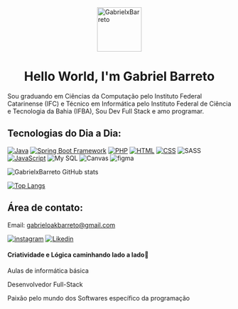 
<div style="display:flex; align-items:center;justify-content:center">
    <img  width="100"src="https://th.bing.com/th/id/R.515a8da287ae3d77dfbf851515c63734?rik=c6m%2f0feJW4BlJw&riu=http%3a%2f%2f31.media.tumblr.com%2f515a8da287ae3d77dfbf851515c63734%2ftumblr_mj456hDoES1rgpyeqo1_500.gif&ehk=9H7WP2vjGYSHPtTWm068moQ%2f18aDUGbUWG6Z%2bnhw6S0%3d&risl=&pid=ImgRaw&r=0" alt="GabrielxBarreto" srcset="">

    
</div>
<h1 style="text-align:center;">Hello World, I'm Gabriel Barreto</h1>
<p>Sou graduando em Ciências da Computação pelo Instituto Federal Catarinense (IFC) e Técnico em Informática pelo Instituto Federal de Ciência e Tecnologia da Bahia (IFBA), Sou Dev Full Stack e amo programar.</p>

## Tecnologias do Dia a Dia:
[![Java](https://img.shields.io/badge/Java-ED8B00?style=for-the-badge&logo=openjdk&logoColor=white)]([https://#](https://github.com/GabrielxBarreto/Java))
[![Spring Boot Framework](https://img.shields.io/badge/Spring-6DB33F?style=for-the-badge&logo=spring&logoColor=white)](https://#)
[![PHP](https://img.shields.io/badge/PHP-777BB4?style=for-the-badge&logo=php&logoColor=white)]([https://#](https://github.com/GabrielxBarreto/PHP))
[![HTML](https://img.shields.io/badge/HTML5-E34F26?style=for-the-badge&logo=html5&logoColor=white)](https://#)
[![CSS](https://img.shields.io/badge/CSS3-1572B6?style=for-the-badge&logo=css3&logoColor=white)](https://#)
![SASS](https://img.shields.io/badge/Sass-CC6699?style=for-the-badge&logo=sass&logoColor=white)
[![JavaScript](https://img.shields.io/badge/JavaScript-F7DF1E?style=for-the-badge&logo=javascript&logoColor=black)](https://#)
![My SQL](https://img.shields.io/badge/MySQL-005C84?style=for-the-badge&logo=mysql&logoColor=white)
![Canvas](https://img.shields.io/badge/Canva-%2300C4CC.svg?&style=for-the-badge&logo=Canva&logoColor=white)
![figma](https://img.shields.io/badge/Figma-F24E1E?style=for-the-badge&logo=figma&logoColor=white)

![GabrielxBarreto GitHub stats](https://github-readme-stats.vercel.app/api?username=GabrielxBarreto&show_icons=true&theme=dark)

[![Top Langs](https://github-readme-stats.vercel.app/api/top-langs/?username=GabrielxBarreto)](https://github.com/anuraghazra/github-readme-stats)


## Área de contato:

Email: gabrieloakbarreto@gmail.com

[![instagram](https://img.shields.io/badge/Instagram-E4405F?style=for-the-badge&logo=instagram&logoColor=white)](https://www.instagram.com/dev_biel/)
[![Likedin](https://img.shields.io/badge/LinkedIn-0077B5?style=for-the-badge&logo=linkedin&logoColor=white)]([https://www.instagram.com/dev_biel/](https://www.linkedin.com/in/https://www.linkedin.com/in/gabriel-barreto-367700267/))

#### Criatividade e Lógica caminhando lado a lado🔱
<p>Aulas de informática básica</p>
<p>Desenvolvedor Full-Stack</p>
Paixão pelo mundo dos Softwares específico da programação

